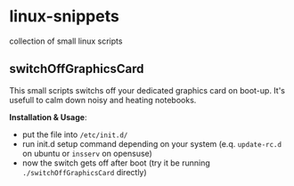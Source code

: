 linux-snippets
==============

collection of small linux scripts

switchOffGraphicsCard
---------------------

This small scripts switchs off your dedicated graphics card on boot-up. It's usefull to calm down noisy and heating notebooks.

**Installation & Usage**:
   * put the file into `/etc/init.d/`
   * run init.d setup command depending on your system (e.q. `update-rc.d` on ubuntu or `insserv` on opensuse)
   * now the switch gets off after boot (try it be running `./switchOffGraphicsCard` directly)
   
